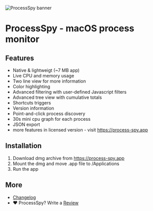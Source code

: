 ![ProcessSpy banner](https://public-files.gumroad.com/hjtl8yj650elhnrp1f5bw0rl9l31)



# ProcessSpy - macOS process monitor

## Features

- Native & lightweigt (~7 MB app)
- Live CPU and memory usage
- Two line view for more information
- Color highlighting
- Advanced filtering with user-defined Javascript filters
- Advanced tree view with cumulative totals
- Shortcuts triggers
- Version information
- Point-and-click process discovery
- 30s mini cpu graph for each process
- JSON export
- more features in licensed version - visit https://process-spy.app

## Installation

1. Download dmg archive from https://process-spy.app
2. Mount the dmg and move .app file to /Applications
3. Run the app

## More
- [Changelog](https://process-spy.app/archive/release_notes.html)
- :heart: ProcessSpy? Write a [Review](https://senja.io/p/processspy/r/NTKt5r)

